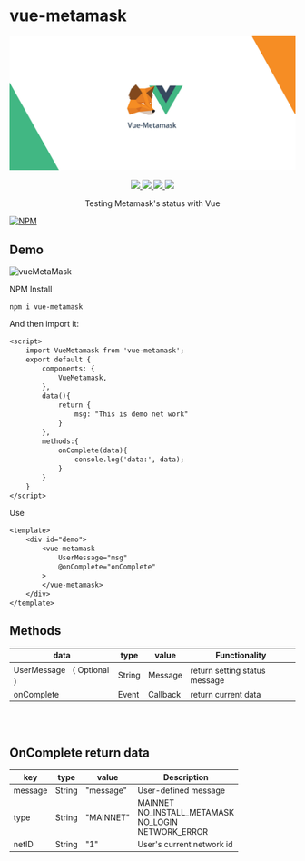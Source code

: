 # vue-metamask
![vueMetaMask](./assets/vueMetaMask.jpg)
<p align=center>
    <a target="_blank" href="https://travis-ci.org/MikeCheng1208/vue-metamask.svg?branch=develop" title="Build status">
        <img src="https://travis-ci.org/MikeCheng1208/vue-metamask.svg?branch=develop">
    </a>
    <a target="_blank" href="https://vuejs.org/" title="vue">
        <img src="https://img.shields.io/badge/vue-%3E%202.5.0-brightgreen.svg">
    </a>
    <a target="_blank" href="http://nodejs.org/download/" title="Node version">
        <img src="https://img.shields.io/badge/node-%3E%3D%208.0.0-brightgreen.svg">
    </a>
    <a target="_blank" href="https://github.com/MikeCheng1208/vue-metamask/pulls" title="PRs Welcome">
        <img src="https://img.shields.io/badge/PRs-welcome-blue.svg">
    </a>
</p>

<p align=center>Testing Metamask's status with Vue</p>

[![NPM](https://nodei.co/npm/vue-metamask.png?downloads=true&downloadRank=true&stars=true)](https://www.npmjs.com/package/vue-metamask/)

## Demo
![vueMetaMask](./assets/operates.gif)

NPM Install
```
npm i vue-metamask
```

And then import it:
```
<script>
    import VueMetamask from 'vue-metamask';
    export default {
        components: {
            VueMetamask,
        },
        data(){
            return {
                msg: "This is demo net work"
            }
        },
        methods:{
            onComplete(data){
                console.log('data:', data);
            }
        }
    }
</script>
```

Use
```
<template>
    <div id="demo">
        <vue-metamask 
            UserMessage="msg" 
            @onComplete="onComplete"
        >
        </vue-metamask>
    </div>
</template>
```


## Methods

|data | type | value | Functionality |
|-----------|-----------|-----------|---------------|
|UserMessage （ Optional ） | String    |Message| return setting status message|
|onComplete | Event | Callback | return current data|

<br/>
<br/>


## OnComplete return data

|  key      |   type    |    value  |  Description  |
|-----------|-----------|-----------|---------------|
| message   | String    | "message" | User-defined message | 
| type      | String    | "MAINNET" | MAINNET<br/>NO_INSTALL_METAMASK<br/>NO_LOGIN<br/>NETWORK_ERROR | 
| netID     | String    |    "1"    | User's current network id | 





